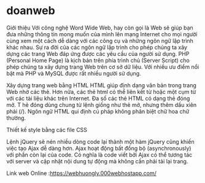 # doanweb
Giới thiệu
Với công nghệ Word Wide Web, hay còn gọi là Web sẽ giúp bạn đưa những thông tin mong muốn 
của mình lên mạng Internet cho mọi người cùng xem một cách dễ dàng với các công cụ và những ngôn ngữ lập trình khác nhau.
Sự ra đời của các ngôn ngữ lập trình cho phép chúng ta xây dựng các trang Web đáp ứng được các yêu cầu của người sử dụng.
PHP (Personal Home Page) là kịch bản trên phía trình chủ (Server Script) cho phép chúng ta xây dựng trang Web trên cơ sở dữ liệu. 
Với nhiều ưu điểm nổi bật mà PHP và MySQL được rất nhiều người sử dụng.

Xây dựng trang web bằng HTML 
HTML giúp định dạng văn bản trong trang Web nhờ các thẻ. 
Hơn nữa, các thẻ html có thể liên kết từ hoặc một cụm từ với các tài liệu khác 
trên Internet. Đa số các thẻ HTML có dạng thẻ đóng mở. T
hẻ đóng dùng chung từ lệnh giống như thẻ mở, nhưng thêm dấu xiên phải (/).
Ngôn ngữ HTML qui định cú pháp không phân biệt chữ hoa chữ thường.

Thiết kế style bằng các file CSS 

Lệnh jQuery sẽ nén nhiều dòng code lại thành một hàm
jQuery cũng khiến việc tạo Ajax dễ dàng hơn.
Ajax hoạt động bất đồng bộ (asynchronously) với phần còn lại của code. 
Có nghĩa là code viết bởi Ajax có thể tương tác với server 
và cập nhật nội dung tự động mà không cần phải tải lại trang.

Link web Online :https://webhuongly.000webhostapp.com/
